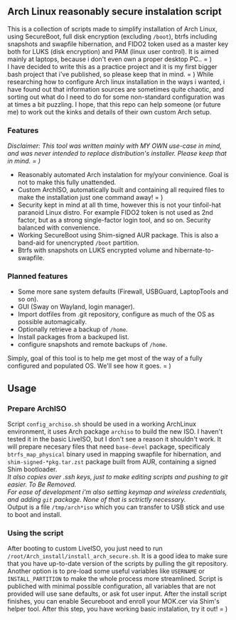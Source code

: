 Arch Linux reasonably secure instalation script
-----

This is a collection of scripts made to simplify installation of Arch Linux, using SecureBoot, full disk encryption (excluding `/boot`), btrfs including snapshots and swapfile hibernation, and FIDO2 token used as a master key both for LUKS (disk encryption) and PAM (linux user control). It is aimed mainly at laptops, because i don't even own a proper desktop PC.. = )\
I have decided to write this as a practice project and it is my first bigger bash project that i've published, so please keep that in mind. = )
While researching how to configure Arch linux installation in the ways i wanted, i have found out that information sources are sometimes quite chaotic, and sorting out what do I need to do for some non-standard configuration was at times a bit puzzling. I hope, that this repo can help someone (or future me) to work out the kinks and details of their own custom Arch setup.

### Features
*Disclaimer: This tool was written mainly with MY OWN use-case in mind, and was never intended to replace distribution's installer. Please keep that in mind. = )*

- Reasonably automated Arch instalation for my/your convinience. Goal is not to make this fully unattended.
- Custom ArchISO, automatically built and containing all required files to make the installation just one command away! = )
- Security kept in mind at all th time, however this is not your tinfoil-hat paranoid Linux distro. For example FIDO2 token is not used as 2nd factor, but as a strong single-factor login tool, and so on. Security balanced with convenience.
- Working SecureBoot using Shim-signed AUR package. This is also a band-aid for unencrypted `/boot` partition.
- Btrfs with snapshots on LUKS encrypted volume and hibernate-to-swapfile.

### Planned features
- Some more sane system defaults (Firewall, USBGuard, LaptopTools and so on).
- GUI (Sway on Wayland, login manager).
- Import dotfiles from .git repository, configure as much of the OS as possible automagically.
- Optionally retrieve a backup of `/home`.
- Install packages from a backuped list.
- configure snapshots and remote backups of `/home`.

Simply, goal of this tool is to help me get most of the way of a fully configured and populated OS. We'll see how it goes. = )

## Usage

### Prepare ArchISO
Script `config_archiso.sh` should be used in a working ArchLinux environment, it uses Arch package `archiso` to build the new ISO. I haven't tested it in the basic LiveISO, but I don't see a reason it shouldn't work.
It will prepare necesary files that need `base-devel` package, specificaly `btrfs_map_physical` binary used in mapping swapfile for hibernation, and `shim-signed-*pkg.tar.zst` package built from AUR, containing a signed Shim bootloader.\
*It also copies over .ssh keys, just to make editing scripts and pushing to git easier. To Be Removed.\
For ease of development i'm also setting keymap and wireless credentials, and adding `git` package. None of that is sctrictly necessary.*\
Output is a file `/tmp/arch*iso` which you can transfer to USB stick and use to boot and install.

### Using the script
After booting to custom LiveISO, you just need to run `/root/Arch_install/install_arch_secure.sh`. It is a good idea to make sure that you have up-to-date version of the scripts by pulling the git repository.
Another option is to pre-load some useful variables like `USERNAME` or `INSTALL_PARTITION` to make the whole process more streamlined. Script is publiched with minimal possible configuration, all variables that are not provided will use sane defaults, or ask fot user input.
After the install script finishes, you can enable Secureboot and enroll your MOK.cer via Shim's helper tool. After this step, you have working basic instalation, try it out! = )
